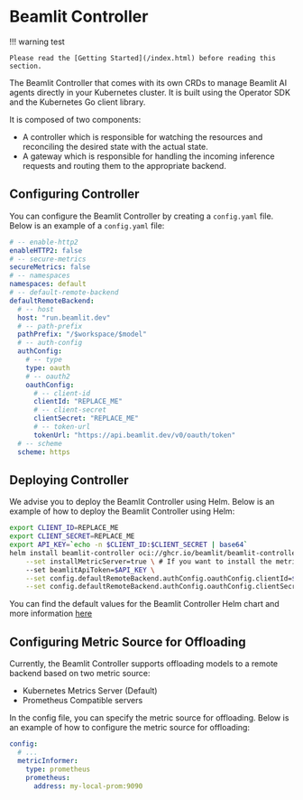 # Beamlit Controller

!!! warning test

    Please read the [Getting Started](/index.html) before reading this section.

The Beamlit Controller that comes with its own CRDs to manage Beamlit AI agents directly in your Kubernetes cluster. It is built using the Operator SDK and the Kubernetes Go client library.

It is composed of two components:

- A controller which is responsible for watching the resources and reconciling the desired state with the actual state.
- A gateway which is responsible for handling the incoming inference requests and routing them to the appropriate backend.

## Configuring Controller

You can configure the Beamlit Controller by creating a `config.yaml` file. Below is an example of a `config.yaml` file:

```yaml
# -- enable-http2
enableHTTP2: false
# -- secure-metrics
secureMetrics: false
# -- namespaces
namespaces: default
# -- default-remote-backend
defaultRemoteBackend:
  # -- host
  host: "run.beamlit.dev"
  # -- path-prefix
  pathPrefix: "/$workspace/$model"
  # -- auth-config
  authConfig:
    # -- type
    type: oauth
    # -- oauth2
    oauthConfig:
      # -- client-id
      clientId: "REPLACE_ME"
      # -- client-secret
      clientSecret: "REPLACE_ME"
      # -- token-url
      tokenUrl: "https://api.beamlit.dev/v0/oauth/token"
  # -- scheme
  scheme: https
```

## Deploying Controller

We advise you to deploy the Beamlit Controller using Helm. Below is an example of how to deploy the Beamlit Controller using Helm:

```sh
export CLIENT_ID=REPLACE_ME
export CLIENT_SECRET=REPLACE_ME
export API_KEY=`echo -n $CLIENT_ID:$CLIENT_SECRET | base64`
helm install beamlit-controller oci://ghcr.io/beamlit/beamlit-controller-chart \
    --set installMetricServer=true \ # If you want to install the metric server along with the controller to allow offloading models
    --set beamlitApiToken=$API_KEY \
    --set config.defaultRemoteBackend.authConfig.oauthConfig.clientId=$CLIENT_ID \
    --set config.defaultRemoteBackend.authConfig.oauthConfig.clientSecret=$CLIENT_SECRET
```

You can find the default values for the Beamlit Controller Helm chart and more information [here](deploy-helm.md)

## Configuring Metric Source for Offloading

Currently, the Beamlit Controller supports offloading models to a remote backend based on two metric source:

- Kubernetes Metrics Server (Default)
- Prometheus Compatible servers

In the config file, you can specify the metric source for offloading. Below is an example of how to configure the metric source for offloading:

```yaml
config:
  # ...
  metricInformer:
    type: prometheus
    prometheus:
      address: my-local-prom:9090
```
